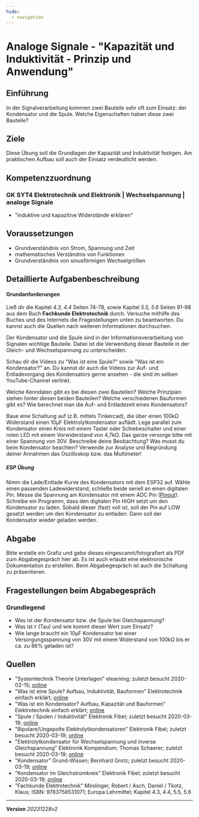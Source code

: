 ```yaml
---
hide:
  - navigation
---
```


# Analoge Signale - "Kapazität und Induktivität - Prinzip und Anwendung"

## Einführung
In der Signalverarbeitung kommen zwei Bauteile sehr oft zum Einsatz: der Kondensator und die Spule. Welche Eigenschaften haben diese zwei Bauteile?

## Ziele
Diese Übung soll die Grundlagen der Kapazität und Induktivität festigen. Am praktischen Aufbau soll auch der Einsatz verdeutlicht werden.

## Kompetenzzuordnung
###  GK SYT4 Elektrotechnik und Elektronik | Wechselspannung | analoge Signale
* "induktive und kapazitive Widerstände erklären"
## Voraussetzungen
* Grundverständnis von Strom, Spannung und Zeit
* mathematisches Verständnis von Funktionen
* Grundverständnis von sinusförmigen Wechselgrößen

## Detaillierte Aufgabenbeschreibung
#### Grundanforderungen

Ließ dir die Kapitel *4.3, 4.4* Seiten 74-78, sowie Kapitel *5.5, 5.6* Seiten 91-98 aus dem Buch **Fachkunde Elektrotechnik** durch. Versuche mithilfe des Buches und des Internets die Fragestellungen unten zu beantworten. Du kannst auch die Quellen nach weiteren Informationen durchsuchen.

Der Kondensator und die Spule sind in der Informationsverarbeitung von Signalen wichtige Bauteile. Dabei ist die Verwendung dieser Bauteile in der Gleich- und Wechselspannung zu unterscheiden.

Schau dir die Videos zu "Was ist eine Spule?" sowie "Was ist ein Kondensator?" an. Du kannst dir auch die Videos zur Auf- und Entladevorgang des Kondensators gerne ansehen - die sind im selben YouTube-Channel verlinkt.

Welche Kenndaten gibt es bei diesen zwei Bauteilen? Welche Prinzipien stehen hinter diesen beiden Bauteilen? Welche verschiedenen Bauformen gibt es? Wie berechnet man die Auf- und Entladezeit eines Kondensators?

Baue eine Schaltung auf (z.B. mittels Tinkercad), die über einen 100kΩ Widerstand einen 10µF Elektrolytkondensator auflädt. Lege parallel zum Kondensator einen Kreis mit einem Taster oder Schiebeschalter und einer roten LED mit einem Vorwiderstand von 4,7kΩ. Das ganze versorge bitte mit einer Spannung von 30V. Beschreibe deine Beobachtung? Was musst du beim Kondensator beachten? Verwende zur Analyse und Begründung deiner Annahmen das Oszilloskop bzw. das Multimeter!

##### ESP Übung

Nimm die Lade/Entlade Kurve des Kondensators mit dem ESP32 auf. Wähle einen passenden Ladewiderstand, schließe beide seriell an einen digitalen Pin. Messe die Spannung am Kondensator mit einem ADC Pin ([Pinout](https://elearning.tgm.ac.at/pluginfile.php/93820/mod_folder/content/0/ESP32-30PIN-DEVBOARD.png)). Schreibe ein Programm, dass den digitalen Pin HIGH setzt um den Kondensator zu laden. Sobald dieser (fast) voll ist, soll der Pin auf LOW gesetzt werden um den Kondensator zu entladen. Dann soll der Kondensator wieder geladen werden.

## Abgabe
Bitte erstelle ein Grafiz und gebe dieses eingescannt/fotografiert als PDF zum Abgabegespräch hier ab. Es ist auch erlaubt eine elektronische Dokumentation zu erstellen. Beim Abgabegespräch ist auch die Schaltung zu präsentieren.

## Fragestellungen beim Abgabegespräch
### Grundlegend
* Was ist der Kondensator bzw. die Spule bei Gleichspannung?
* Was ist 𝜏 (Tau) und wie kommt dieser Wert zum Einsatz?
* Wie lange braucht ein 10µF Kondensator bei einer Versorgungsspannung von 30V mit einem Widerstand von 100kΩ bis er ca. zu 86% geladen ist?

## Quellen
* "Systemtechnik Theorie Unterlagen" elearning; zuletzt besucht 2020-02-15; [online](https://elearning.tgm.ac.at/course/view.php?id=199)
* "Was ist eine Spule? Aufbau, Induktivität, Bauformen"  Elektrotechnik einfach erklärt; [online](https://www.youtube.com/watch?v=tTzkMqCkUf4)
* "Was ist ein Kondensator? Aufbau, Kapazität und Bauformen" Elektrotechnik einfach erklärt; [online](https://www.youtube.com/watch?v=CAEqq7J9Ce4)
* "Spule / Spulen / Induktivität" Elektronik Fibel; zuletzt besucht 2020-03-19; [online](https://www.elektronik-kompendium.de/sites/bau/0207221.htm)
* "Bipolare/Ungepolte Elektrolytkondensatoren" Elektronik Fibel; zuletzt besucht 2020-03-19; [online](https://www.elektronik-kompendium.de/sites/bau/1011301.htm)
* "Elektrolytkondensator für Wechselspannung und inverse Gleichspannung" Elektronik Kompendium; Thomas Schaerer; zuletzt besucht 2020-03-19; [online](https://www.elektronik-kompendium.de/public/schaerer/acelko.htm)
* "Kondensator" Grund-Wissen; Bernhard Grotz; zuletzt besucht 2020-03-19; [online](https://www.grund-wissen.de/elektronik/bauteile/kondensator.html)
* "Kondensator im Gleichstromkreis" Elektronik Fibel; zuletzt besucht 2020-03-19; [online](https://www.elektronik-kompendium.de/sites/grd/0205301.htm)
* "Fachkunde Elektrotechnik" Möslinger, Robert / Asch, Daniel / Tkotz, Klaus; ISBN: 9783758531071; Europa Lehrmittel; Kapitel 4.3, 4.4, 5.5, 5.6

---
**Version** *20231228v2*